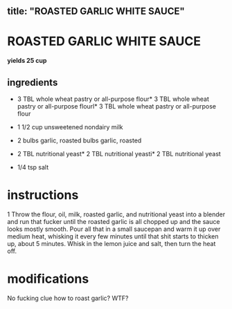 

	
title: "ROASTED GARLIC WHITE SAUCE"
---
# ROASTED GARLIC WHITE SAUCE
#### yields 25 cup
## ingredients
* 3 TBL whole wheat pastry or all-purpose flour* 3 TBL whole wheat pastry or all-purpose flourl* 3 TBL whole wheat pastry or all-purpose flour
* 1 1/2 cup unsweetened nondairy milk

* 2 bulbs garlic, roasted bulbs garlic, roasted
* 2 TBL nutritional yeast* 2 TBL nutritional yeasti* 2 TBL nutritional yeast
* 1/4 tsp salt


# instructions
1 Throw the flour, oil, milk, roasted garlic, and nutritional yeast into a blender and run that fucker until the roasted garlic is all chopped up and the sauce looks mostly smooth. Pour all that in a small saucepan and warm it up over medium heat, whisking it every few minutes until that shit starts to thicken up, about 5 minutes. Whisk in the lemon juice and salt, then turn the heat off.

# modifications

No fucking clue how to roast garlic?
 WTF?
	

